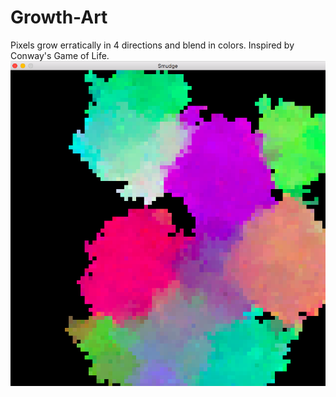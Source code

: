 # Growth-Art
Pixels grow erratically in 4 directions and blend in colors. Inspired by Conway's Game of Life.
![alt-text](ss1.png)

